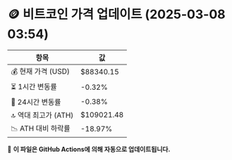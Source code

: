 # 🪙 비트코인 가격 업데이트 (2025-03-08 03:54)

| 항목                | 값 |
|--------------------|----------------|
| 💰 현재 가격 (USD) | $88340.15 |
| ⏳ 1시간 변동률    | -0.32% |
| 📆 24시간 변동률   | -0.38% |
| 🔝 역대 최고가 (ATH) | $109021.48 |
| 📉 ATH 대비 하락률 | -18.97% |

🔄 **이 파일은 GitHub Actions에 의해 자동으로 업데이트됩니다.**
